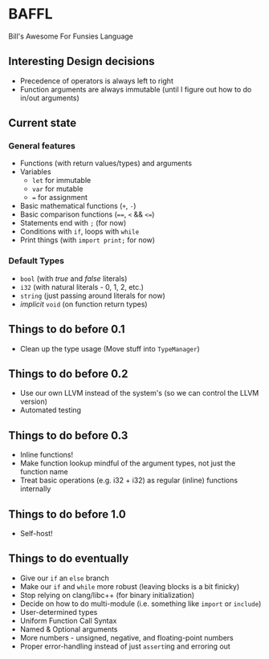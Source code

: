 # BAFFL
Bill's Awesome For Funsies Language

## Interesting Design decisions
* Precedence of operators is always left to right
* Function arguments are always immutable (until I figure out how to do in/out arguments)

## Current state

### General features
* Functions (with return values/types) and arguments
* Variables
  * `let` for immutable 
  * `var` for mutable 
  * `=` for assignment 
* Basic mathematical functions (`+`, `-`)
* Basic comparison functions (`==`, `<` && `<=`)
* Statements end with `;` (for now)
* Conditions with `if`, loops with `while`
* Print things (with `import print;` for now)

### Default Types
* `bool` (with _true_ and _false_ literals)
* `i32` (with natural literals - 0, 1, 2, etc.)
* `string` (just passing around literals for now)
* _implicit_ `void` (on function return types)

## Things to do before 0.1
* Clean up the type usage (Move stuff into `TypeManager`)

## Things to do before 0.2
* Use our own LLVM instead of the system's (so we can control the LLVM version)
* Automated testing

## Things to do before 0.3
* Inline functions!
* Make function lookup mindful of the argument types, not just the function name
* Treat basic operations (e.g. i32 + i32) as regular (inline) functions internally

## Things to do before 1.0
* Self-host!

## Things to do eventually
* Give our `if` an `else` branch
* Make our `if` and `while` more robust (leaving blocks is a bit finicky)
* Stop relying on clang/libc++ (for binary initialization)
* Decide on how to do multi-module (i.e. something like `import` or `include`)
* User-determined types
* Uniform Function Call Syntax
* Named & Optional arguments
* More numbers - unsigned, negative, and floating-point numbers
* Proper error-handling instead of just `assert`ing and erroring out
